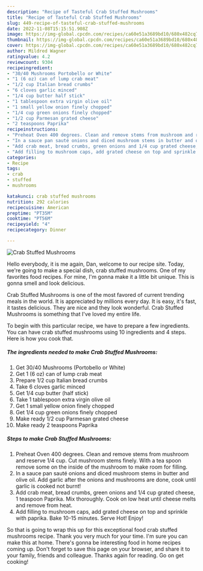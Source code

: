 ```yaml
---
description: "Recipe of Tasteful Crab Stuffed Mushrooms"
title: "Recipe of Tasteful Crab Stuffed Mushrooms"
slug: 449-recipe-of-tasteful-crab-stuffed-mushrooms
date: 2022-11-08T15:15:51.908Z
image: https://img-global.cpcdn.com/recipes/ca60e51a3689bd10/680x482cq70/crab-stuffed-mushrooms-recipe-main-photo.jpg
thumbnail: https://img-global.cpcdn.com/recipes/ca60e51a3689bd10/680x482cq70/crab-stuffed-mushrooms-recipe-main-photo.jpg
cover: https://img-global.cpcdn.com/recipes/ca60e51a3689bd10/680x482cq70/crab-stuffed-mushrooms-recipe-main-photo.jpg
author: Mildred Wagner
ratingvalue: 4.2
reviewcount: 9304
recipeingredient:
- "30/40 Mushrooms Portobello or White"
- "1 (6 oz) can of lump crab meat"
- "1/2 cup Italian bread crumbs"
- "6 cloves garlic minced"
- "1/4 cup butter half stick"
- "1 tablespoon extra virgin olive oil"
- "1 small yellow onion finely chopped"
- "1/4 cup green onions finely chopped"
- "1/2 cup Parmesan grated cheese"
- "2 teaspoons Paprika"
recipeinstructions:
- "Preheat Oven 400 degrees. Clean and remove stems from mushroom and reserve 1/4 cup. Cut mushroom stems finely. With a tea spoon remove some on the inside of the mushroom to make room for filling."
- "In a sauce pan sauté onions and diced mushroom stems in butter and olive oil. Add garlic after the onions and mushrooms are done, cook until garlic is cooked not burnt!"
- "Add crab meat, bread crumbs, green onions and 1/4 cup grated cheese, 1 teaspoon Paprika. Mix thoroughly. Cook on low heat until cheese melts and remove from heat."
- "Add filling to mushroom caps, add grated cheese on top and sprinkle with paprika. Bake 10-15 minutes. Serve Hot! Enjoy!"
categories:
- Recipe
tags:
- crab
- stuffed
- mushrooms

katakunci: crab stuffed mushrooms 
nutrition: 292 calories
recipecuisine: American
preptime: "PT35M"
cooktime: "PT56M"
recipeyield: "4"
recipecategory: Dinner

---
```



![Crab Stuffed Mushrooms](https://img-global.cpcdn.com/recipes/ca60e51a3689bd10/680x482cq70/crab-stuffed-mushrooms-recipe-main-photo.jpg)

Hello everybody, it is me again, Dan, welcome to our recipe site. Today, we're going to make a special dish, crab stuffed mushrooms. One of my favorites food recipes. For mine, I'm gonna make it a little bit unique. This is gonna smell and look delicious.

Crab Stuffed Mushrooms is one of the most favored of current trending meals in the world. It is appreciated by millions every day. It is easy, it's fast, it tastes delicious. They are nice and they look wonderful. Crab Stuffed Mushrooms is something that I've loved my entire life.




To begin with this particular recipe, we have to prepare a few ingredients. You can have crab stuffed mushrooms using 10 ingredients and 4 steps. Here is how you cook that.

<!--inarticleads1-->

##### The ingredients needed to make Crab Stuffed Mushrooms:

1. Get 30/40 Mushrooms (Portobello or White)
1. Get 1 (6 oz) can of lump crab meat
1. Prepare 1/2 cup Italian bread crumbs
1. Take 6 cloves garlic minced
1. Get 1/4 cup butter (half stick)
1. Take 1 tablespoon extra virgin olive oil
1. Get 1 small yellow onion finely chopped
1. Get 1/4 cup green onions finely chopped
1. Make ready 1/2 cup Parmesan grated cheese
1. Make ready 2 teaspoons Paprika




<!--inarticleads2-->

##### Steps to make Crab Stuffed Mushrooms:

1. Preheat Oven 400 degrees. Clean and remove stems from mushroom and reserve 1/4 cup. Cut mushroom stems finely. With a tea spoon remove some on the inside of the mushroom to make room for filling.
1. In a sauce pan sauté onions and diced mushroom stems in butter and olive oil. Add garlic after the onions and mushrooms are done, cook until garlic is cooked not burnt!
1. Add crab meat, bread crumbs, green onions and 1/4 cup grated cheese, 1 teaspoon Paprika. Mix thoroughly. Cook on low heat until cheese melts and remove from heat.
1. Add filling to mushroom caps, add grated cheese on top and sprinkle with paprika. Bake 10-15 minutes. Serve Hot! Enjoy!




So that is going to wrap this up for this exceptional food crab stuffed mushrooms recipe. Thank you very much for your time. I'm sure you can make this at home. There's gonna be interesting food in home recipes coming up. Don't forget to save this page on your browser, and share it to your family, friends and colleague. Thanks again for reading. Go on get cooking!
